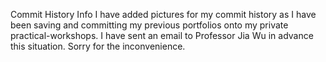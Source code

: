 <h>Commit History Info</h>
I have added pictures for my commit history as I have been saving and committing my previous portfolios onto my private
practical-workshops. I have sent an email to Professor Jia Wu in advance this situation. Sorry for the inconvenience.
